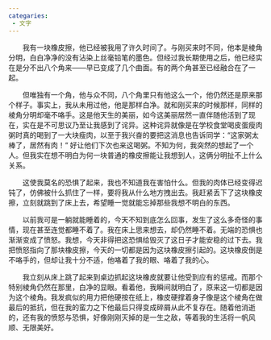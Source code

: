 ```yaml
---
categaries:
 - 文字
---
```


　　我有一块橡皮擦，他已经被我用了许久时间了。与刚买来时不同，他本是棱角分明，白白净净的没有沾染上丝毫铅笔的墨色。但经过我长期使用之后，他已经实在是分不出八个角来——早已变成了几个曲面。有的两个角甚至已经融合在了一起。

<!--more-->

　　但唯独有一个角，他与众不同，八个角里只有他这么一个，他仍然还是原来那个样子。事实上，我从未用过他，他是那样白净。就和刚买来的时候那样，同样的棱角分明却毫不咯手。这是他天生的美丽，如今这美丽居然一直伴随他活到了现在，实在是不可思议乃至让我感到了诧异。这种诧异就像是在学校食堂喝皮蛋瘦肉粥时真的喝到了一大块瘦肉，以至于我兴奋的要把这消息也告诉同学：“这家粥太棒了，居然有肉！“ 好让他们下次也来这喝粥。不知为何，我突然的想起了一个人。但我实在想不明白为何一块普通的橡皮擦能让我想到人，这俩分明扯不上什么关系。

　　这使我莫名的恐惧了起来，我也不知道我在害怕什么。但我的肉体已经变得迟钝了，仿佛被什么抓住了一样，要将我从什么地方拽出去。我赶紧丢下了这块橡皮擦，立刻就跳到了床上去，希望睡一觉就能忘掉那些我想不明白的东西。

　　以前我可是一躺就能睡着的，今天不知到底怎么回事，发生了这么多奇怪的事情，现在甚至连觉都睡不着了。我在床上思来想去，却仍然睡不着。无端的恐惧也渐渐变成了愤怒。我想，今天非得把这恐惧给毁灭了这日子才能安稳的过下去。我把愤怒指向了那块橡皮擦，今天的一切都是因为这块橡皮擦引起的。这块橡皮倒是不咯手的，但却让我十分不适，他咯着了我的眼、咯着了我的心。

　　我立刻从床上跳了起来到桌边抓起这块橡皮就要让他受到应有的惩戒。而那个特别棱角仍然在那里，白净的显眼。看着他，我瞬间就明白了，原来这一切都是因为这个棱角。我发疯似的用力把他硬按在纸上，橡皮硬撑着身子像是这个棱角在做最后的抵抗，但在我的蛮力之下他最后只得变成碎屑从此不复存在。随着他消逝的，还有我的愤怒与恐惧，好像刚刚灭掉的是一生之敌，等着我的生活将一帆风顺、无限美好。

